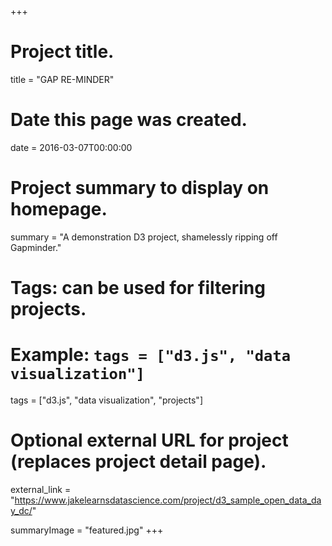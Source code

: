 +++
# Project title.
title = "GAP RE-MINDER"

# Date this page was created.
date = 2016-03-07T00:00:00

# Project summary to display on homepage.
summary = "A demonstration D3 project, shamelessly ripping off Gapminder."

# Tags: can be used for filtering projects.
# Example: `tags = ["d3.js", "data visualization"]`
tags = ["d3.js", "data visualization", "projects"]

# Optional external URL for project (replaces project detail page).
external_link = "https://www.jakelearnsdatascience.com/project/d3_sample_open_data_day_dc/"

summaryImage = "featured.jpg"
+++
